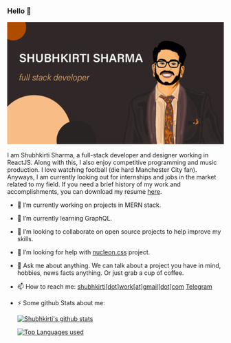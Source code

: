 ### Hello 👋

![Background Cover](https://github.com/wowufoundme/wowufoundme/raw/master/__files/bg_cover.png)

I am Shubhkirti Sharma, a full-stack developer and designer working in ReactJS. Along with this, I also enjoy competitive programming and music production. I love watching football (die hard Manchester City fan). Anyways, I am currently looking out for internships and jobs in the market related to my field. If you need a brief history of my work and accomplishments, you can download my resume [here](https://raw.githubusercontent.com/wowufoundme/wowufoundme/650cab5f5130bf05ffdd6becee74b40f840f69b3/__files/SHUBHKIRTI_SHARMA_CV.pdf).

- 🔭 I’m currently working on projects in MERN stack.
- 🌱 I’m currently learning GraphQL.
- 👯 I’m looking to collaborate on open source projects to help improve my skills.
- 🤔 I’m looking for help with [nucleon.css](https://wowufoundme.js.org/nucleon.css) project.
- 💬 Ask me about anything. We can talk about a project you have in mind, hobbies, news facts anything. Or just grab a cup of coffee.
- 📫 How to reach me: [shubhkirti[dot]work[at]gmail[dot]com](mailto:shubhkirti.work@gmail.com) [Telegram](https://t.me/shubhkirti)
- ⚡ Some github Stats about me:

  [![Shubhkirti's github stats](https://github-readme-stats.vercel.app/api?username=wowufoundme&show_icons=true&theme=tokyonight)](https://wowufoundme.js.org)

  [![Top Languages used](https://github-readme-stats.vercel.app/api/top-langs/?username=wowufoundme&theme=tokyonight)](https://wowufoundme.js.org)
